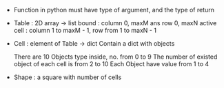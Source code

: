 - Function in python must have type of argument, and the type of return

- Table : 2D array -> list
	bound : column 0, maxM ans row 0, maxN
	active cell : column 1 to maxM - 1, row from 1 to maxN - 1

- Cell : element of Table -> dict
	Contain a dict with objects

	There are 10 Objects type inside, no. from 0 to 9
	The number of existed object of each cell is from 2 to 10
	Each Object have value from 1 to 4

- Shape : 
	a square with number of cells